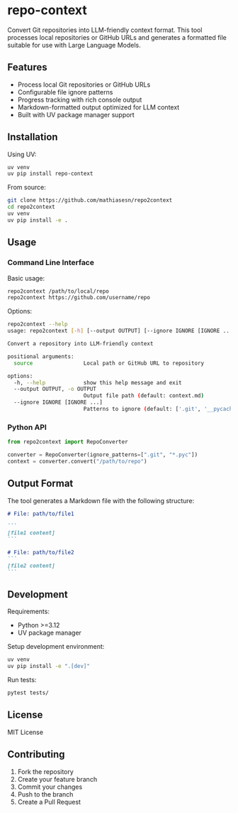 # repo-context

Convert Git repositories into LLM-friendly context format. This tool processes local repositories or GitHub URLs and generates a formatted file suitable for use with Large Language Models.

## Features

- Process local Git repositories or GitHub URLs
- Configurable file ignore patterns
- Progress tracking with rich console output
- Markdown-formatted output optimized for LLM context
- Built with UV package manager support

## Installation

Using UV:
```bash
uv venv
uv pip install repo-context
```

From source:
```bash
git clone https://github.com/mathiasesn/repo2context
cd repo2context
uv venv
uv pip install -e .
```

## Usage

### Command Line Interface

Basic usage:
```bash
repo2context /path/to/local/repo
repo2context https://github.com/username/repo
```

Options:
```bash
repo2context --help
usage: repo2context [-h] [--output OUTPUT] [--ignore IGNORE [IGNORE ...]] source

Convert a repository into LLM-friendly context

positional arguments:
  source                Local path or GitHub URL to repository

options:
  -h, --help            show this help message and exit
  --output OUTPUT, -o OUTPUT
                        Output file path (default: context.md)
  --ignore IGNORE [IGNORE ...]
                        Patterns to ignore (default: ['.git', '__pycache__', '*.pyc', '*.pyo', '*.pyd', '.DS_Store'])
```

### Python API

```python
from repo2context import RepoConverter

converter = RepoConverter(ignore_patterns=[".git", "*.pyc"])
context = converter.convert("/path/to/repo")
```

## Output Format

The tool generates a Markdown file with the following structure:
````markdown
# File: path/to/file1

``` 
[file1 content]
``` 

# File: path/to/file2
``` 
[file2 content]
``` 
````

## Development

Requirements:
- Python >=3.12
- UV package manager

Setup development environment:
```bash
uv venv
uv pip install -e ".[dev]"
```

Run tests:
```bash
pytest tests/
```

## License

MIT License

## Contributing

1. Fork the repository
2. Create your feature branch
3. Commit your changes
4. Push to the branch
5. Create a Pull Request
